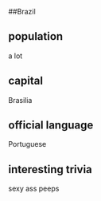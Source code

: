 ##Brazil
## population
a lot

## capital
Brasilia
 
## official language
Portuguese

## interesting trivia
sexy ass peeps


